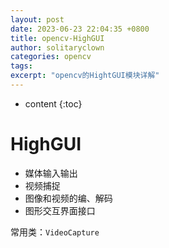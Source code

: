 ```yaml
---
layout: post
date: 2023-06-23 22:04:35 +0800
title: opencv-HighGUI
author: solitaryclown
categories: opencv
tags: 
excerpt: "opencv的HightGUI模块详解"
---
```

* content
{:toc}


# HighGUI

* 媒体输入输出
* 视频捕捉
* 图像和视频的编、解码
* 图形交互界面接口

常用类：`VideoCapture`

